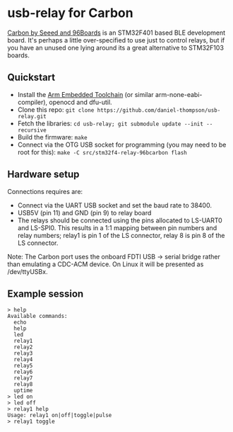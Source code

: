 usb-relay for Carbon
====================

[Carbon by Seeed and 96Boards](https://www.96boards.org/product/carbon/)
is an STM32F401 based BLE development board. It's perhaps a little
over-specified to use just to control relays, but if you have an unused
one lying around its a great alternative to STM32F103 boards.

Quickstart
----------

- Install the [Arm Embedded
  Toolchain](https://developer.arm.com/open-source/gnu-toolchain/gnu-rm)
  (or similar arm-none-eabi- compiler), openocd and dfu-util.
- Clone this repo:
  `git clone https://github.com/daniel-thompson/usb-relay.git`
- Fetch the libraries:
  `cd usb-relay; git submodule update --init --recursive`
- Build the firmware:
  `make`
- Connect via the OTG USB socket for programming (you may need to be
  root for this):
  `make -C src/stm32f4-relay-96bcarbon flash`

Hardware setup
--------------

Connections requires are:

- Connect via the UART USB socket and set the baud rate to 38400.
- USB5V (pin 11) and GND (pin 9) to relay board
- The relays should be connected using the pins allocated to LS-UART0 and
  LS-SPI0. This results in a 1:1 mapping between pin numbers and relay
  numbers; relay1 is pin 1 of the LS connector, relay 8 is pin 8 of the
  LS connector.

Note: The Carbon port uses the onboard FDTI USB -> serial bridge rather
      than emulating a CDC-ACM device. On Linux it will be presented
      as /dev/ttyUSBx.

Example session
---------------

~~~
> help
Available commands:
  echo
  help
  led
  relay1
  relay2
  relay3
  relay4
  relay5
  relay6
  relay7
  relay8
  uptime
> led on
> led off
> relay1 help
Usage: relay1 on|off|toggle|pulse
> relay1 toggle
~~~
